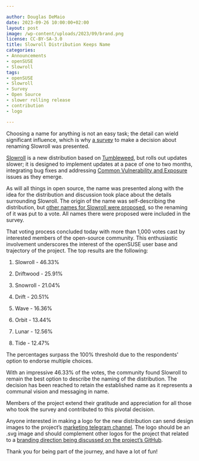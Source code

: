 ```yaml
---

author: Douglas DeMaio 
date: 2023-09-26 10:00:00+02:00
layout: post
image: /wp-content/uploads/2023/09/brand.png
license: CC-BY-SA-3.0
title: Slowroll Distribution Keeps Name
categories:
- Announcements
- openSUSE
- Slowroll
tags:
- openSUSE
- Slowroll
- Survey
- Open Source
- slower rolling release
- contribution
- logo

---
```


Choosing a name for anything is not an easy task; the detail can wield significant influence, which is why [a survey](https://lists.opensuse.org/archives/list/factory@lists.opensuse.org/thread/TTFFTDQPJDZ7LQFN2T2BNKQA5TVYIOKQ/) to make a decision about renaming Slowroll was presented.

[Slowroll](https://en.opensuse.org/openSUSE:Slowroll) is a new distribution based on [Tumbleweed](https://en.opensuse.org/Portal:Tumbleweed), but rolls out updates slower; it is designed to implement updates at a pace of one to two months, integrating bug fixes and addressing [Common Vulnerability and Exposure](https://en.wikipedia.org/wiki/Common_Vulnerabilities_and_Exposures) issues as they emerge. 

As will all things in open source, the name was presented along with the idea for the distribution and discussion took place about the details surrounding Slowroll. The origin of the name was self-describing the distribution, but [other names for Slowroll were proposed](https://etherpad.opensuse.org/p/slowroll-idea), so the renaming of it was put to a vote. All names there were proposed were included in the survey.

That voting process concluded today with more than 1,000 votes cast by interested members of the open-source community. This enthusiastic involvement underscores the interest of the openSUSE user base and trajectory of the project.
The top results are the following:

  1. Slowroll - 46.33%
  
  2. Driftwood - 25.91%
  
  3. Snowroll - 21.04%
  
  4. Drift - 20.51%
  
  5. Wave - 16.36%
  
  6. Orbit - 13.44%
  
  7. Lunar - 12.56%
  
  8. Tide - 12.47%

The percentages surpass the 100% threshold due to the respondents' option to endorse multiple choices.

With an impressive 46.33% of the votes, the community found Slowroll to remain the best option to describe the naming of the distribution. The decision has been reached to retain the established name as it represents a communal vision and messaging in name.

Members of the project extend their gratitude and appreciation for all those who took the survey and contributed to this pivotal decision. 

Anyone interested in making a logo for the new distribution can send design images to the project’s [marketing telegram channel](https://t.me/openSUSE_Marketing). The logo should be an .svg image and should complement other logos for the project that related to a [branding direction being discussed on the project’s GitHub](https://github.com/openSUSE/artwork/pull/50#issuecomment-1198948385).

Thank you for being part of the journey, and have a lot of fun!


<meta name="openSUSE, slowroll, survey, user, Open Source, rolling release, logo, design" content="HTML,CSS,XML,JavaScript">

